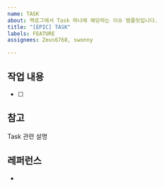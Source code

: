 ```yaml
---
name: TASK
about: 백로그에서 Task 하나에 해당하는 이슈 템플릿입니다.
title: "[EPIC] TASK"
labels: FEATURE
assignees: Zeus6768, swonny

---
```


## 작업 내용
- [ ] 

## 참고
Task 관련 설명

## 레퍼런스
- [ ]()
